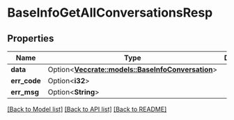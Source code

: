 # BaseInfoGetAllConversationsResp

## Properties

Name | Type | Description | Notes
------------ | ------------- | ------------- | -------------
**data** | Option<[**Vec<crate::models::BaseInfoConversation>**](BaseInfoConversation.md)> |  | [optional]
**err_code** | Option<**i32**> |  | [optional]
**err_msg** | Option<**String**> |  | [optional]

[[Back to Model list]](../README.md#documentation-for-models) [[Back to API list]](../README.md#documentation-for-api-endpoints) [[Back to README]](../README.md)


